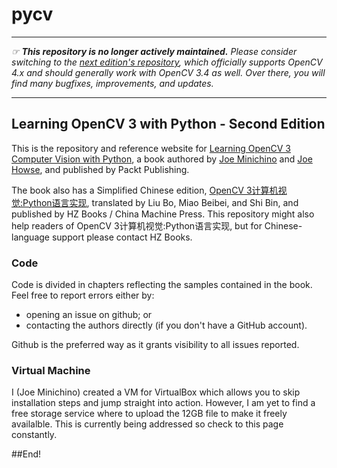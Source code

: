 # pycv

---

*&#9758; **This repository is no longer actively maintained.** Please consider switching to the [next edition's repository](https://github.com/PacktPublishing/Learning-OpenCV-4-Computer-Vision-with-Python-Third-Edition), which officially supports OpenCV 4.x and should generally work with OpenCV 3.4 as well. Over there, you will find many bugfixes, improvements, and updates.*

---

## Learning OpenCV 3 with Python - Second Edition

This is the repository and reference website for [Learning OpenCV 3 Computer Vision with Python](https://www.packtpub.com/application-development/learning-opencv-3-computer-vision-python-second-edition), a book authored by [Joe Minichino](https://github.com/techfort) and [Joe Howse](https://github.com/JoeHowse), and published by Packt Publishing.

The book also has a Simplified Chinese edition, [OpenCV 3计算机视觉:Python语言实现](http://hzbook.com/Books/9290.html), translated by Liu Bo, Miao Beibei, and Shi Bin, and published by HZ Books / China Machine Press. This repository might also help readers of OpenCV 3计算机视觉:Python语言实现, but for Chinese-language support please contact HZ Books.

### Code
Code is divided in chapters reflecting the samples contained in the book. Feel free to report errors either by:
* opening an issue on github; or
* contacting the authors directly (if you don't have a GitHub account).

Github is the preferred way as it grants visibility to all issues reported.

### Virtual Machine
I (Joe Minichino) created a VM for VirtualBox which allows you to skip installation steps and jump straight into action. However, I am yet to find a free storage service where to upload the 12GB file to make it freely availalble. This is currently being addressed so check to this page constantly.

##End!
